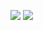 ![](./../../../Media/Sebastian/Pieza_2/Fresa___PiezaMecanica.gif)
![](./../../../Media/Sebastian/Pieza_2/Quick___PiezaMecanica.gif)
